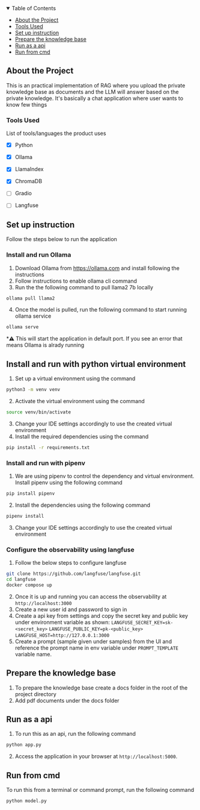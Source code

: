 <!-- TABLE OF CONTENTS -->
<details open="open">
  <summary>Table of Contents</summary>
  <ul>
    <li><a href="#about-the-project">About the Project</a></li>
    <li><a href="#tools-used">Tools Used</a></li>
    <li><a href="#set-up-instruction">Set up instruction</a></li>
    <li><a href="#prepare-knowledge-base">Prepare the knowledge base</a></li>
    <li><a href="#run-as-api">Run as a api</a></li>
    <li><a href="#run-as-cmd">Run from cmd</a></li>
  </ul>
</details>
<!-- END OF TABLE OF CONTENTS -->

<!-- ABOUT THE PROJECT -->
## About the Project
This is an practical implementation of RAG where you upload the private knowledge base as 
documents and the LLM will answer based on the private knowledge. It's basically
a chat application where user wants to know few things


### Tools Used
List of tools/languages the product uses
- [x] Python
- [x] Ollama
- [x] LlamaIndex
- [x] ChromaDB
- [ ] Gradio
- [ ] Langfuse


<!-- END OF ABOUT THE PROJECT -->


<!-- SET UP INSTRUCTION -->
## Set up instruction
Follow the steps below to run the application

### Install and run Ollama

1. Download Ollama from https://ollama.com and install following the instructions
2. Follow instructions to enable ollama cli command
3. Run the the following command to pull llama2 7b locally
``` bash
ollama pull llama2
```
4. Once the model is pulled, run the following command to start running ollama service
``` bash
ollama serve
```
*⚠️ This will start the application in default port. If you see an error that means Ollama is alrady running  

## Install and run with python virtual environment

1. Set up a virtual environment using the command 
``` bash
python3 -m venv venv
```
2. Activate the virtual environment using the command 
``` bash
source venv/bin/activate
```
3. Change your IDE settings accordingly to use the created virtual environment
4. Install the required dependencies using the command
``` bash 
pip install -r requirements.txt
```

### Install and run with pipenv
1. We are using pipenv to control the dependency and virtual environment. Install pipenv using the following command
``` bash
pip install pipenv
```

2. Install the dependencies using the following command
``` bash
pipenv install
```
3. Change your IDE settings accordingly to use the created virtual environment

### Configure the observability using langfuse
1. Follow the below steps to configure langfuse
``` bash
git clone https://github.com/langfuse/langfuse.git
cd langfuse
docker compose up
```
2. Once it is up and running you can access the observability at `http://localhost:3000`
3. Create a new user id and password to sign in
4. Create a api key from settings and copy the secret key and public key under environment variable as shown:
    `LANGFUSE_SECRET_KEY=sk-<secret_key>`
    `LANGFUSE_PUBLIC_KEY=pk-<public_key>`
    `LANGFUSE_HOST=http://127.0.0.1:3000`
5. Create a prompt (sample given under samples) from the UI and reference the prompt name in env variable under `PROMPT_TEMPLATE` variable name.
<!-- END OF SET UP INSTRUCTION -->

<!-- PREPARE KNOWLEDGE BASE -->
## Prepare the knowledge base
1. To prepare the knowledge base create a docs folder in the root of the project directory
2. Add pdf documents under the docs folder
<!-- END OF PREPARE KNOWLEDGE BASE -->

<!-- RUN AS API -->
## Run as a api
1. To run this as an api, run the following command
``` bash
python app.py
```
2. Access the application in your browser at `http://localhost:5000`.
<!-- END OF RUN AS API -->

<!-- RUN AS CMD -->
## Run from cmd
To run this from a terminal or command prompt, run the following command
``` bash
python model.py
```
<!-- END OF RUN AS CMD -->
